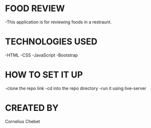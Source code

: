 # FOOD REVIEW
-This application is for reviewing foods in a restraunt.

# TECHNOLOGIES USED
-HTML
-CSS
-JavaScript
-Bootstrap

# HOW TO SET IT UP
-clone the repo link
-cd into the repo directory
-run it using live-server

# CREATED BY 
Cornelius Chebet

